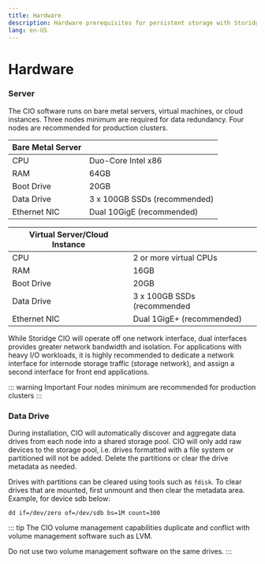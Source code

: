 ```yaml
---
title: Hardware
description: Hardware prerequisites for persistent storage with Storidge; docker volumes for containers
lang: en-US
---
```


# Hardware

<h3>Server</h3>

The CIO software runs on bare metal servers, virtual machines, or cloud instances. Three nodes minimum are required for data redundancy. Four nodes are recommended for production clusters.

| Bare Metal Server                  |                               |
| -----------------------------------|:------------------------------|
| CPU                                | Duo-Core Intel x86            |
| RAM                                | 64GB                          |
| Boot Drive                         | 20GB                          |
| Data Drive                         | 3 x 100GB SSDs (recommended)  |
| Ethernet NIC                       | Dual 10GigE (recommended)     |


| Virtual Server/Cloud Instance   |                               |
| --------------------------------|:------------------------------|
| CPU                             | 2 or more virtual CPUs        |
| RAM                             | 16GB                          |
| Boot Drive                      | 20GB                          |
| Data Drive                      | 3 x 100GB SSDs (recommended   |
| Ethernet NIC                    | Dual 1GigE+ (recommended)     |

While Storidge CIO will operate off one network interface, dual interfaces provides greater network bandwidth and isolation. For applications with heavy I/O workloads, it is highly recommended to dedicate a network interface for internode storage traffic (storage network), and assign a second interface for front end applications.

::: warning Important
Four nodes minimum are recommended for production clusters
:::


<h3>Data Drive</h3>

During installation, CIO will automatically discover and aggregate data drives from each node into a shared storage pool. CIO will only add raw devices to the storage pool, i.e. drives formatted with a file system or partitioned will not be added. Delete the partitions or clear the drive metadata as needed.

Drives with partitions can be cleared using tools such as `fdisk`. To clear drives that are mounted, first unmount and then clear the metadata area. Example, for device sdb below:

```
dd if=/dev/zero of=/dev/sdb bs=1M count=300
```

::: tip
The CIO volume management capabilities duplicate and conflict with volume management software such as LVM.

Do not use two volume management software on the same drives.
:::
